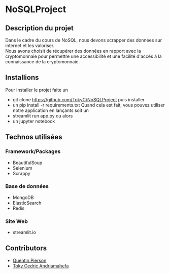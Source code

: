 # NoSQLProject

## Description du projet

Dans le cadre du cours de NoSQL, nous devons scrapper des données sur internet et les valoriser.<br>
Nous avons choisit de récupérer des données en rapport avec la cryptomonnaie pour permettre une accessibilité et une facilité d'accès à la connaissance de la cryptomonnaie.

## Installions

Pour installer le projet faite un 
* git clone https://github.com/TokyC/NoSQLProject puis installer 
* un pip install -r requirements.txt
Quand cela est fait, vous pouvez utiliser notre application en lançants soit un 
* streamlit run app.py ou alors 
* un jupyter notebook


## Technos utilisées

### Framework/Packages

- BeautifulSoup
- Selenium
- Scrappy

### Base de données

- MongoDB
- ElasticSearch
- Redis

### Site Web

- streamlit.io

## Contributors
 
- [Quentin Pierson](https://github.com/quentin-pierson)
- [Toky Cedric Andriamahefa](https://github.com/TokyC/)

